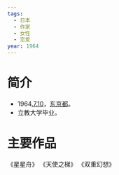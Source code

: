 ```yaml
---
tags:
  - 日本
  - 作家
  - 女性
  - 恋爱
year: 1964
---
```

# 简介

- 1964[.7.10](2024-07-10.md)，[东京都](东京都.md)。
- 立教大学毕业。
# 主要作品

《星星舟》
《天使之梯》
《双重幻想》